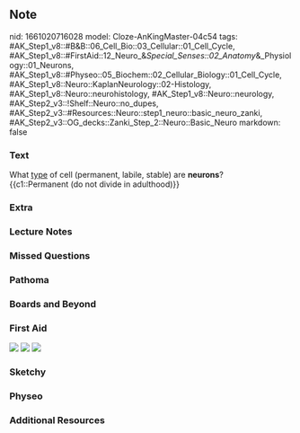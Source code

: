 ## Note
nid: 1661020716028
model: Cloze-AnKingMaster-04c54
tags: #AK_Step1_v8::#B&B::06_Cell_Bio::03_Cellular::01_Cell_Cycle, #AK_Step1_v8::#FirstAid::12_Neuro_&_Special_Senses::02_Anatomy_&_Physiology::01_Neurons, #AK_Step1_v8::#Physeo::05_Biochem::02_Cellular_Biology::01_Cell_Cycle, #AK_Step1_v8::Neuro::KaplanNeurology::02-Histology, #AK_Step1_v8::Neuro::neurohistology, #AK_Step1_v8::Neuro::neurology, #AK_Step2_v3::!Shelf::Neuro::no_dupes, #AK_Step2_v3::#Resources::Neuro::step1_neuro::basic_neuro_zanki, #AK_Step2_v3::OG_decks::Zanki_Step_2::Neuro::Basic_Neuro
markdown: false

### Text
<div>
  What <u>type</u> of cell (permanent, labile, stable) are
  <b>neurons</b>?
</div>
<div>
  {{c1::Permanent (do not divide in adulthood)}}
</div>

### Extra


### Lecture Notes


### Missed Questions


### Pathoma


### Boards and Beyond


### First Aid
<img src="tmpklvUs_.png"> <img src="tmpSlDXY3.png"> <img src= 
"tmpYjvCIi.png">

### Sketchy


### Physeo


### Additional Resources

